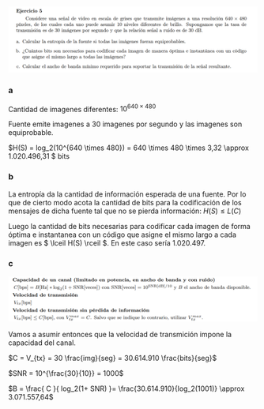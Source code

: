 ![](enunciado.png)

### a

Cantidad de imagenes diferentes: $10^{640 \times 480}$

Fuente emite imagenes a 30 imagenes por segundo y las imagenes son equiprobable.

$H(S) = log_2(10^{640 \times 480}) = 640 \times 480 \times 3,32 \approx 1.020.496,31 $ bits

### b

La entropía da la cantidad de información esperada de una fuente. Por lo que de cierto modo acota la cantidad de bits para la codificación de los mensajes de dicha fuente tal que no se pierda información: $H(S) \leq L(C)$

Luego la cantidad de bits necesarias para codificar cada imagen de forma óptima e instantanea con un código que asigne el mismo largo a cada imagen es $ \lceil H(S) \rceil $. En este caso sería 1.020.497.

### c

![](../cap_canal_vel_transm.png)

Vamos a asumir entonces que la velocidad de transmición impone la capacidad del canal.

$C = V_{tx} = 30 \frac{img}{seg} = 30.614.910 \frac{bits}{seg}$

$SNR = 10^{\frac{30}{10}} = 1000$

$B = \frac{ C }{ log_2(1+ SNR) }= \frac{30.614.910}{log_2(1001)} \approx 3.071.557,64$